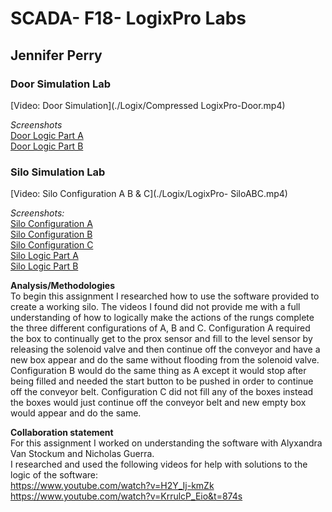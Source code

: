 # SCADA- F18- LogixPro Labs
## Jennifer Perry

### Door Simulation Lab
[Video: Door Simulation](./Logix/Compressed LogixPro-Door.mp4)  

*Screenshots*  
[Door Logic Part A](./Logix/DoorLogic.PNG)    
[Door Logic Part B](./Logix/DoorLogic2.PNG)  

### Silo Simulation Lab

[Video: Silo Configuration A B & C](./Logix/LogixPro- SiloABC.mp4)  

*Screenshots:*  
[Silo Configuration A](./Logix/SiloA.PNG)  
[Silo Configuration B](./Logix/SiloB.PNG)  
[Silo Configuration C](./Logix/SiloC.PNG)  
[Silo Logic Part A](./Logix/SiloLogic.PNG)  
[Silo Logic Part B](./Logix/SiloLogic2.PNG)  


**Analysis/Methodologies**  
To begin this assignment I researched how to use the software provided to create a working silo. The videos I found did not provide me with a full understanding of how to logically make the actions of the rungs complete the three different configurations of A, B and C. Configuration A required the box to continually get to the prox sensor and fill to the level sensor by releasing the solenoid valve and then continue off the conveyor and have a new box appear and do the same without flooding from the solenoid valve. Configuration B would do the same thing as A except it would stop after being filled and needed the start button to be pushed in order to continue off the conveyor belt. Configuration C did not fill any of the boxes instead the boxes would just continue off the conveyor belt and new empty box would appear and do the same. 

**Collaboration statement**  
For this assignment I worked on understanding the software with Alyxandra Van Stockum and Nicholas Guerra.    
I researched and used the following videos for help with solutions to the logic of the software:    
https://www.youtube.com/watch?v=H2Y_Ij-kmZk   
https://www.youtube.com/watch?v=KrrulcP_Eio&t=874s  
